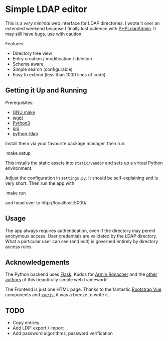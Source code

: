 # Simple LDAP editor

This is a *very minimal* web interface for LDAP directories. I wrote it over an extended weekend because I finally lost patience with [PHPLdapAdmin](http://phpldapadmin.sourceforge.net/). It may still have bugs, use with caution.

Features:
* Directory tree view
* Entry creation / modification / deletion
* Schema aware
* Simple search (configurable)
* Easy to extend (less than 1000 lines of code)

## Getting it Up and Running

Prerequisites:
* [GNU make](https://www.gnu.org/software/make/)
* [wget](https://www.gnu.org/software/wget/)
* [Python3](https://www.python.org)
* [pip](https://packaging.python.org/tutorials/installing-packages/)
* [python-ldap](https://pypi.org/project/python-ldap/)

Install them via your favourite package manager, then run.

​    make setup

This installs the static assets into ```static/vendor``` and sets up a virtual Python environment.

Adjust the configuration in `settings.py`. It should be self-explaining and is very short. Then run the app with

​    make run

and head over to http://localhost:5000/.

## Usage

The app always requires authentication, even if the directory may permit anonymous access. User credentials are validated by the LDAP directory. What a particular user can see (and edit) is governed entirely by directory access rules.

## Acknowledgements

The Python backend uses [Flask](http://flask.pocoo.org/). Kudos for [Armin Ronacher](http://lucumr.pocoo.org) and the [other authors](http://flask.pocoo.org/docs/1.0/license/#authors) of this beautifully simple web framework!

The Frontend is just one HTML page. Thanks to the fantastic [Bootstrap Vue](https://bootstrap-vue.js.org) components and [vue.js](https://vuejs.org), it was a breeze to write it.

## TODO
* Copy entries
* Add LDIF export / import
* Add password algorithms, password verification

